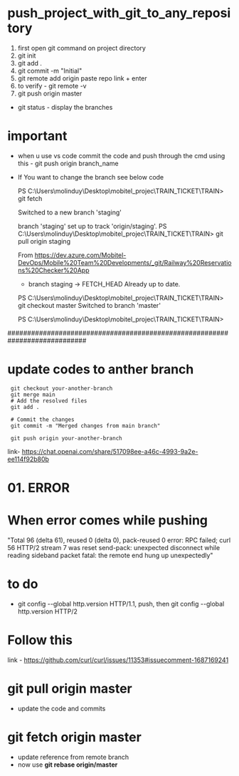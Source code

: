 # push_project_with_git_to_any_repository

1. first open git command on project directory
2. git init
3. git add .
4. git commit -m "Initial"
5. git remote add origin paste repo link + enter
6. to verify - git remote -v
7. git push origin master

* git status - display the branches
# important
  * when u use vs code commit the code and push through the cmd using this - git push origin branch_name
  * If You want to change the branch see below code

    
    PS C:\Users\molinduy\Desktop\mobitel_projec\TRAIN_TICKET\TRAIN> git fetch
    
    Switched to a new branch 'staging'
    
    branch 'staging' set up to track 'origin/staging'.
    PS C:\Users\molinduy\Desktop\mobitel_projec\TRAIN_TICKET\TRAIN> git pull origin staging
    
    From https://dev.azure.com/Mobitel-DevOps/Mobile%20Team%20Developments/_git/Railway%20Reservations%20Checker%20App
     * branch            staging    -> FETCH_HEAD
    Already up to date.

    PS C:\Users\molinduy\Desktop\mobitel_projec\TRAIN_TICKET\TRAIN> git checkout master
    Switched to branch 'master'
    
    PS C:\Users\molinduy\Desktop\mobitel_projec\TRAIN_TICKET\TRAIN>

############################################################################

# update codes to anther branch 
     git checkout your-another-branch
     git merge main
     # Add the resolved files
     git add .

     # Commit the changes
     git commit -m "Merged changes from main branch"

     git push origin your-another-branch


link- https://chat.openai.com/share/517098ee-a46c-4993-9a2e-ee114f92b80b

# 01. ERROR
# When error comes while pushing 
"Total 96 (delta 61), reused 0 (delta 0), pack-reused 0
error: RPC failed; curl 56 HTTP/2 stream 7 was reset
send-pack: unexpected disconnect while reading sideband packet
fatal: the remote end hung up unexpectedly"
#  to do 
* git config --global http.version HTTP/1.1, push, then git config --global http.version HTTP/2
# Follow this 
link - https://github.com/curl/curl/issues/11353#issuecomment-1687169241

# git pull origin master 
* update the code and commits

# git fetch origin master
* update reference from remote branch
 * now use **git rebase origin/master**
